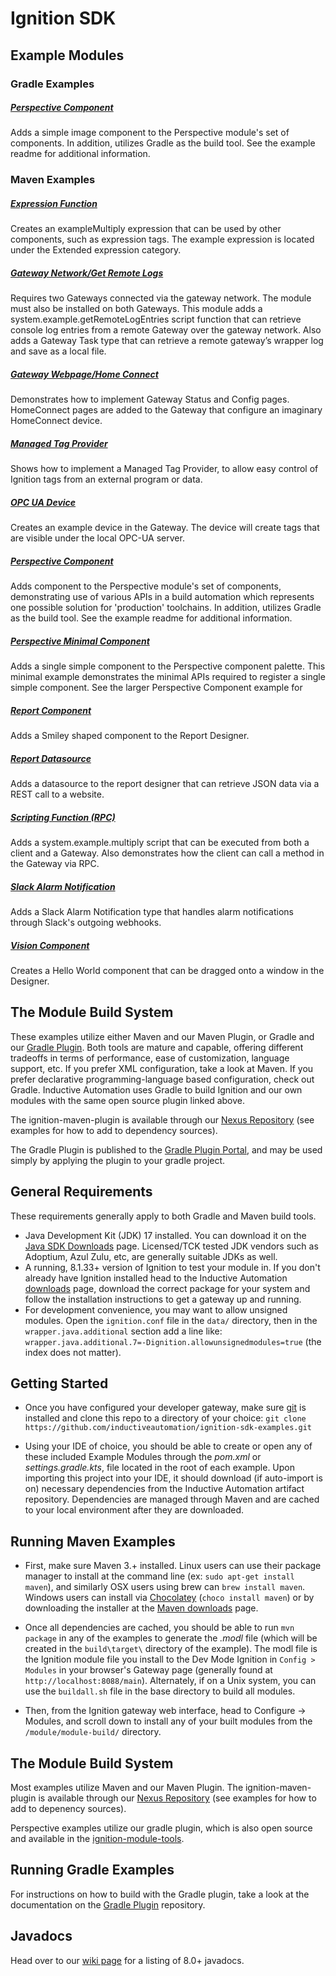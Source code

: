 # Ignition SDK

## Example Modules

### Gradle Examples

##### [Perspective Component](perspective-component)
Adds a simple image component to the Perspective module's set of components.  In addition, utilizes Gradle as the build tool.  See the example readme for additional information.

### Maven Examples

##### [Expression Function](expression-function)
Creates an exampleMultiply expression that can be used by other components, such as expression tags. The example expression is located under the Extended expression category.

##### [Gateway Network/Get Remote Logs](gateway-network-function)
Requires two Gateways connected via the gateway network. The module must also be installed on both Gateways. This module adds a system.example.getRemoteLogEntries script function that can retrieve console log entries from a remote Gateway over the gateway network. Also adds a Gateway Task type that can retrieve a remote gateway’s wrapper log and save as a local file.

##### [Gateway Webpage/Home Connect](gateway-webpage)
Demonstrates how to implement Gateway Status and Config pages. HomeConnect pages are added to the Gateway that configure an imaginary HomeConnect device.

##### [Managed Tag Provider](managed-tag-provider)
Shows how to implement a Managed Tag Provider, to allow easy control of Ignition tags from an external program or data.

##### [OPC UA Device](opc-ua-device)
Creates an example device in the Gateway. The device will create tags that are visible under the local OPC-UA server.

##### [Perspective Component](perspective-component)
Adds component to the Perspective module's set of components, demonstrating use of various APIs in a build automation which represents one possible solution for 'production' toolchains.  In addition, utilizes Gradle as the build tool.  See the example readme for additional information.

##### [Perspective Minimal Component](perspective-component-minimal)
Adds a single simple component to the Perspective component palette.  This minimal example demonstrates the minimal APIs required to register a single simple component.  See the larger Perspective Component example for

##### [Report Component](report-component)
Adds a Smiley shaped component to the Report Designer.

##### [Report Datasource](report-datasource)
Adds a datasource to the report designer that can retrieve JSON data via a REST call to a website.

##### [Scripting Function (RPC)](scripting-function)
Adds a system.example.multiply script that can be executed from both a client and a Gateway. Also demonstrates how the client can call a method in the Gateway via RPC.

##### [Slack Alarm Notification](slack-alarm-notification)
Adds a Slack Alarm Notification type that handles alarm notifications through Slack's outgoing webhooks.

##### [Vision Component](vision-component)
Creates a Hello World component that can be dragged onto a window in the Designer.

## The Module Build System

These examples utilize either Maven and our Maven Plugin, or Gradle and our [Gradle Plugin](https://github.com/inductiveautomation/ignition-module-tools).  Both tools are mature and capable, offering different tradeoffs in terms of performance, ease of customization, language support, etc.  If you prefer XML configuration, take a look at Maven.  If you prefer declarative programming-language based configuration, check out Gradle.  Inductive Automation uses Gradle to build Ignition and our own modules with the same open source plugin linked above.

The ignition-maven-plugin is available through our [Nexus Repository](https://nexus.inductiveautomation.com/repository/inductiveautomation-releases/) (see examples for how to add to dependency sources).

The Gradle Plugin is published to the [Gradle Plugin Portal](https://plugins.gradle.org/plugin/io.ia.sdk.modl), and may be used simply by applying the plugin to your gradle project.


## General Requirements

These requirements generally apply to both Gradle and Maven build tools.

* Java Development Kit (JDK) 17 installed. You can download it on the [Java SDK Downloads](http://www.oracle.com/technetwork/java/javase/downloads/index-jsp-138363.html) page.  Licensed/TCK tested JDK vendors such as Adoptium, Azul Zulu, etc, are generally suitable JDKs as well.
* A running, 8.1.33+ version of Ignition to test your module in. If you don't already have Ignition installed head to the Inductive Automation [downloads](https://www.inductiveautomation.com/downloads/) page, download the correct package for your system and follow the installation instructions to get a gateway up and running.
* For development convenience, you may want to allow unsigned modules. Open the `ignition.conf` file in the `data/` directory, then in the `wrapper.java.additional` section add a line like: `wrapper.java.additional.7=-Dignition.allowunsignedmodules=true` (the index does not matter).

## Getting Started

* Once you have configured your developer gateway, make sure [git](https://git-scm.com/downloads) is installed and clone this repo to a directory of your choice:
    `git clone https://github.com/inductiveautomation/ignition-sdk-examples.git`

* Using your IDE of choice, you should be able to create or open any of these included Example Modules through the _pom.xml_ or _settings.gradle.kts_, file located in the root of each example.  Upon importing this project into your IDE, it should download (if auto-import is on) necessary dependencies from the Inductive Automation artifact repository. Dependencies are managed through Maven and are cached to your local environment after they are downloaded.

## Running Maven Examples

* First, make sure Maven 3.+ installed. Linux users can use their package manager to install at the command line (ex: `sudo apt-get install maven`), and similarly OSX users using brew can `brew install maven`. Windows users can install via [Chocolatey](https://chocolatey.org/) (`choco install maven`) or by downloading the installer at the [Maven downloads](http://maven.apache.org/download.cgi_) page.

* Once all dependencies are cached, you should be able to run `mvn package` in any of the examples to generate the *.modl* file (which will be created in the `build\target\` directory of the example).  The modl file is the Ignition module file you install to the Dev Mode Ignition in `Config > Modules` in your browser's Gateway page (generally found at `http://localhost:8088/main`). Alternately, if on a Unix system, you can use the `buildall.sh` file in the base directory to build all modules.

* Then, from the Ignition gateway web interface, head to Configure -> Modules, and scroll down to install any of your built modules from the `/module/module-build/` directory.

## The Module Build System
Most examples utilize Maven and our Maven Plugin.  The ignition-maven-plugin is available through our [Nexus Repository](https://nexus.inductiveautomation.com/repository/inductiveautomation-releases/) (see examples for how to add to depenency sources).

Perspective examples utilize our gradle plugin, which is also open source and available in the [ignition-module-tools](https://github.com/inductiveautomation/ignition-module-tools).

## Running Gradle Examples

For instructions on how to build with the Gradle plugin, take a look at the documentation on the [Gradle Plugin](https://github.com/inductiveautomation/ignition-module-tools/tree/master/gradle-module-plugin) repository.

## Javadocs
Head over to our [wiki page](https://github.com/inductiveautomation/ignition-sdk-examples/wiki/Javadocs-&-Notable-Api-Changes) for a listing of 8.0+ javadocs.
